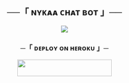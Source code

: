 <h2 align="center">
    ──「 ɴʏᴋᴀᴀ ᴄʜᴀᴛ ʙᴏᴛ 」──
</h2>
<p align="center">
  <img src="https://graph.org/file/84e84ff778b045879d24f.jpg">
</p>

<h3 align="center">
    ─「 ᴅᴇᴩʟᴏʏ ᴏɴ ʜᴇʀᴏᴋᴜ 」─
</h3>

<p align="center"><a href="https://dashboard.heroku.com/new?template=https://github.com/DED-LEGEND/DED-CHATBOT"> <img src="https://img.shields.io/badge/Deploy%20On%20Heroku-00FFFF?style=for-the-badge&logo=heroku" width="220" height="38.45"/></a></p>

